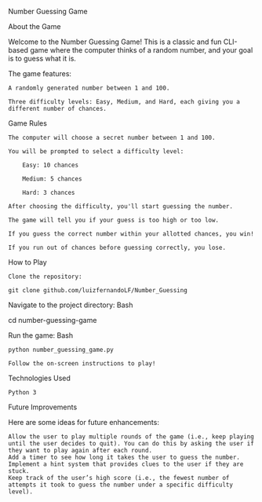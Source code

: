 Number Guessing Game

About the Game

Welcome to the Number Guessing Game! This is a classic and fun CLI-based game where the computer thinks of a random number, and your goal is to guess what it is. 

The game features:

    A randomly generated number between 1 and 100.

    Three difficulty levels: Easy, Medium, and Hard, each giving you a different number of chances.

Game Rules

    The computer will choose a secret number between 1 and 100.

    You will be prompted to select a difficulty level:

        Easy: 10 chances

        Medium: 5 chances

        Hard: 3 chances

    After choosing the difficulty, you'll start guessing the number.

    The game will tell you if your guess is too high or too low.

    If you guess the correct number within your allotted chances, you win!

    If you run out of chances before guessing correctly, you lose.

 How to Play

    Clone the repository:

    git clone github.com/luizfernandoLF/Number_Guessing
    

Navigate to the project directory:
Bash

cd number-guessing-game

Run the game:
Bash

    python number_guessing_game.py

    Follow the on-screen instructions to play!

 Technologies Used

    Python 3

Future Improvements 

Here are some ideas for future enhancements:

    Allow the user to play multiple rounds of the game (i.e., keep playing until the user decides to quit). You can do this by asking the user if they want to play again after each round.
    Add a timer to see how long it takes the user to guess the number.
    Implement a hint system that provides clues to the user if they are stuck.
    Keep track of the user’s high score (i.e., the fewest number of attempts it took to guess the number under a specific difficulty level).
